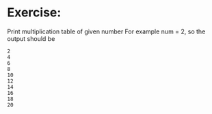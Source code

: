 # Exercise:

Print multiplication table of given number
For example num = 2, so the output should be
```
2
4
6
8
10
12
14
16
18
20
```